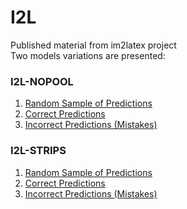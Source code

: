 # I2L
Published material from im2latex project  
Two models variations are presented:  
### I2L-NOPOOL
  1. [Random Sample of Predictions](./I2L-NOPOOL/rand_sample_100.html )
  2. [Correct Predictions](http://www.singhonline.info/i2l/I2L-NOPOOL/matched_strs_100.html)
  3. [Incorrect Predictions (Mistakes)](http://www.singhonline.info/i2l/I2L-NOPOOL/unmatched_rand_sample.html)
  
### I2L-STRIPS
  1. [Random Sample of Predictions](http://www.singhonline.info/i2l/I2L-STRIPS/rand_sample_100.html)
  2. [Correct Predictions](http://www.singhonline.info/i2l/I2L-STRIPS/matched_strs_100.html)
  3. [Incorrect Predictions (Mistakes)](http://www.singhonline.info/i2l/I2L-STRIPS/unmatched_rand_sample.html)
